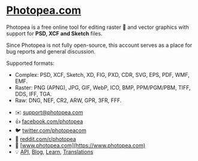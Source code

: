 # [Photopea.com](//www.Photopea.com)

Photopea is a free online tool for editing raster :art: and vector graphics with support for **PSD, XCF and Sketch** files.

Since Photopea is not fully open-source, this account serves as a place for bug reports and general discussion.

Supported formats: 
- Complex: PSD, XCF, Sketch, XD, FIG, PXD, CDR, SVG, EPS, PDF, WMF, EMF.
- Raster: PNG (APNG), JPG, GIF, WebP, ICO, BMP, PPM/PGM/PBM, TIFF, DDS, IFF, TGA.
- Raw: DNG, NEF, CR2, ARW, GPR, 3FR, FFF.

<!-- Right now, Photopea is:
- the best free image editor
- the best Photoshop alternative
- the only way to open Sketch files outsied Mac OS
- the best image editor for Chromebooks  -->

- :envelope: support@photopea.com
- :thumbsup: [facebook.com/photopea](https://facebook.com/photopea)
- :bird: [twitter.com/photopeacom](https://twitter.com/photopeacom)
- :orange_book: [reddit.com/r/photopea](https://www.reddit.com/r/photopea)
- :tada: [www.photopea.com](https://www.photopea.com)
- :bulb: [API](https://www.photopea.com/api), [Blog](https://blog.photopea.com), [Learn](https://www.photopea.com/learn), [Translations](https://www.photopea.com/translate)
